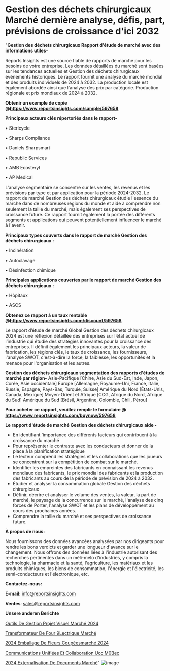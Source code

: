 # Gestion des déchets chirurgicaux Marché dernière analyse, défis, part, prévisions de croissance d'ici 2032

"<strong>Gestion des déchets chirurgicaux Rapport d'étude de marché avec des informations utiles-</strong>

Reports Insights est une source fiable de rapports de marché pour les besoins de votre entreprise. Les données détaillées du marché sont basées sur les tendances actuelles et Gestion des déchets chirurgicaux événements historiques. Le rapport fournit une analyse du marché mondial et des produits individuels de 2024 à 2032. La production locale est également abordée ainsi que l'analyse des prix par catégorie. Production régionale et prix mondiaux de 2024 à 2032.

<strong><b>Obtenir un exemple de copie @</b></strong><a href=https://www.reportsinsights.com/sample/597658><strong><b>https://www.reportsinsights.com/sample/597658</b></strong></a>

<b>Principaux acteurs clés répertoriés dans le rapport-</b>

<b> </b>• Stericycle

• Sharps Compliance

• Daniels Sharpsmart

• Republic Services

• AMB Ecosteryl

• AP Medical

L'analyse segmentaire se concentre sur les ventes, les revenus et les prévisions par type et par application pour la période 2024-2032. Le rapport de marché Gestion des déchets chirurgicaux étudie l'essence du marché dans de nombreuses régions du monde et aide à comprendre non seulement la taille du marché, mais également ses perspectives de croissance future. Ce rapport fournit également la portée des différents segments et applications qui peuvent potentiellement influencer le marché à l'avenir.

<strong>Principaux types couverts dans le rapport de marché Gestion des déchets chirurgicaux :</strong>

• Incinération

• Autoclavage

• Désinfection chimique

<strong>Principales applications couvertes par le rapport de marché Gestion des déchets chirurgicaux :</strong>

• Hôpitaux

• ASCS

<strong><b>Obtenez ce rapport à un taux rentable @</b></strong><a href=https://www.reportsinsights.com/discount/597658><strong><b>https://www.reportsinsights.com/discount/597658</b></strong></a>

Le rapport d’étude de marché Global Gestion des déchets chirurgicaux 2024 est une réflexion détaillée des entreprises sur l’état actuel de l’industrie qui étudie des stratégies innovantes pour la croissance des entreprises. Il définit également les principaux acteurs, la valeur de fabrication, les régions clés, le taux de croissance, les fournisseurs, l'analyse SWOT, c'est-à-dire la force, la faiblesse, les opportunités et la menace pour l'organisation et les autres.

<strong>Gestion des déchets chirurgicaux segmentation des rapports d'études de marché par région-</strong>
Asie-Pacifique [Chine, Asie du Sud-Est, Inde, Japon, Corée, Asie occidentale]
Europe [Allemagne, Royaume-Uni, France, Italie, Russie, Espagne, Pays-Bas, Turquie, Suisse]
Amérique du Nord [États-Unis, Canada, Mexique]
Moyen-Orient et Afrique [CCG, Afrique du Nord, Afrique du Sud]
Amérique du Sud [Brésil, Argentine, Colombie, Chili, Pérou]

<strong>Pour acheter ce rapport, veuillez remplir le formulaire @   <a href=https://www.reportsinsights.com/buynow/597658>https://www.reportsinsights.com/buynow/597658</a></strong>

<strong>Le rapport d'étude de marché Gestion des déchets chirurgicaux aide -</strong>
<ul>
  <li>En identifiant 'importance des différents facteurs qui contribuent à la croissance du marché</li>
  <li>Pour représenter le contraste avec les conducteurs et donner de la place à la planification stratégique</li>
  <li>Le lecteur comprend les stratégies et les collaborations que les joueurs se concentrent sur la compétition de combat sur le marché.</li>
  <li>Identifier les empreintes des fabricants en connaissant les revenus mondiaux des fabricants, le prix mondial des fabricants et la production des fabricants au cours de la période de prévision de 2024 à 2032.</li>
  <li>Étudier et analyser la consommation globale Gestion des déchets chirurgicaux</li>
  <li>Définir, décrire et analyser le volume des ventes, la valeur, la part de marché, le paysage de la concurrence sur le marché, l'analyse des cinq forces de Porter, l'analyse SWOT et les plans de développement au cours des prochaines années.</li>
  <li>Comprendre la taille du marché et ses perspectives de croissance future.</li>
</ul>
<strong>À propos de nous:</strong>

Nous fournissons des données avancées analysées par nos dirigeants pour rendre les bons verdicts et garder une longueur d'avance sur le changement. Nous offrons des données liées à l'industrie autorisant des recherches pertinentes dans un méli-mélo d'industries, y compris la technologie, la pharmacie et la santé, l'agriculture, les matériaux et les produits chimiques, les biens de consommation, l'énergie et l'électricité, les semi-conducteurs et l'électronique, etc.

<strong>Contactez-nous:</strong>

<strong>E-mail:</strong> <a href=mailto:info@reportsinsights.com>info@reportsinsights.com</a>

<strong>Ventes</strong>: <a href=mailto:sales@reportsinsights.com>sales@reportsinsights.com</a>

<strong>Unsere anderen Berichte</strong>

<a href=https://www.linkedin.com/pulse/outils-de-gestion-projet-visuel-marché-9oluc/>Outils De Gestion Projet Visuel Marché 2024</a>

<a href=https://www.linkedin.com/pulse/transformateur-de-four-%C3%A9lectrique-march%C3%A9-2024-2032-wwgdc/>Transformateur De Four 9Lectrique Marché</a>

<a href=https://www.linkedin.com/pulse/2024-emballage-de-fleurs-coupéesmarché-segmentation-auruc/>2024 Emballage De Fleurs Coupéesmarché 2024</a>

<a href=https://www.linkedin.com/pulse/communications-unifiées-et-collaboration-ucc-m0bec/>Communications Unifiées Et Collaboration Ucc M0Bec</a>

<a href=https://www.linkedin.com/pulse/2024-externalisation-de-documents-march%C3%A9-informations-vcgvc/>2024 Externalisation De Documents Marché</a>"
![image](https://github.com/gayatrid12/RItrends/assets/158473851/f7d25946-9d69-4ccb-acce-56dbc7ee0433)
